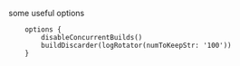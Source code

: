some useful options
```
    options {
        disableConcurrentBuilds()
        buildDiscarder(logRotator(numToKeepStr: '100'))
    }
```
